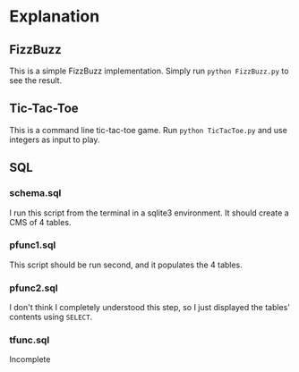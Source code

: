 
# Explanation

## FizzBuzz
This is a simple FizzBuzz implementation. Simply run `python FizzBuzz.py` to see the result.

## Tic-Tac-Toe
This is a command line tic-tac-toe game. Run `python TicTacToe.py` and use integers
as input to play.

## SQL
### schema.sql
I run this script from the terminal in a sqlite3 environment. It should create a
CMS of 4 tables.

### pfunc1.sql
This script should be run second, and it populates the 4 tables.

### pfunc2.sql
I don't think I completely understood this step, so I just displayed the tables'
contents using `SELECT`.

### tfunc.sql
Incomplete


























<!-- szd -->
